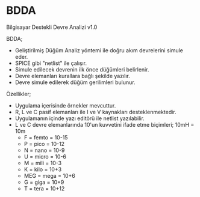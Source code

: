 # BDDA
Bilgisayar Destekli Devre Analizi v1.0

BDDA;

- Geliştirilmiş Düğüm Analiz yöntemi ile doğru akım devrelerini simule eder.
- SPICE gibi "netlist" ile çalışır.
- Simule edilecek devrenin ilk önce düğümleri belirlenir.
- Devre elemanları kurallara bağlı şekilde yazılır.
- Devre simule edilerek düğüm gerilimleri bulunur.

Özellikler;

- Uygulama içerisinde örnekler mevcuttur.
- R, L ve C pasif elemanları ile I ve V kaynakları desteklenmektedir.
- Uygulamanın içinde yazı editörü ile netlist yazılabilir.
- L ve C devre elemanlarında 10'un kuvvetini ifade etme biçimleri; 10mH = 10m
    - F = femto = 10-15
    - P = pico = 10-12
    - N = nano = 10-9
    - U = micro = 10-6
    - M = mili = 10-3
    - K = kilo = 10+3
    - MEG = mega = 10+6
    - G = giga = 10+9
    - T = tera = 10+12
